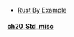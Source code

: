
- [Rust By Example](https://doc.rust-lang.org/rust-by-example/index.html)

#### [ch20_Std_misc](https://doc.rust-lang.org/rust-by-example/std_misc.html) 
    
